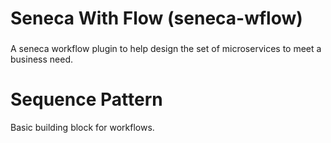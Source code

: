 # Seneca With Flow (seneca-wflow)
###
A seneca workflow plugin to help design the set of microservices to meet a business need.



# Sequence Pattern

Basic building block for workflows.  
